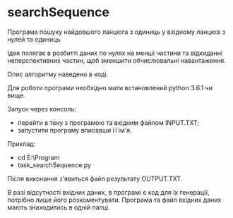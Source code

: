 # searchSequence
Програма пошуку найдовшого ланцюга з одиниць у вхідному ланцюзі з нулей та одиниць

Ідея полягає в розбитті даних по нулях на менші частини та відкиданні неперспективних частин, щоб зменшити обчислювальні навантаження.

Опис алгоритму наведено в коді.

Для роботи програми необхідно мати встановлений python 3.6.1 чи вище.

Запуск через консоль:
- перейти в теку з програмою та вхідним файлом INPUT.TXT;
- запустити програму вписавши її ім'я.

Приклад: 
- cd E:\Program
- task_searchSequence.py

Після виконання з'явиться файл результату OUTPUT.TXT.

В разі відсутності вхідних даних, в програмі є код для їх генерації, потрібно лише його розкоментувати.
Програма та файл вхідних даних мають знаходитись в одній папці.
